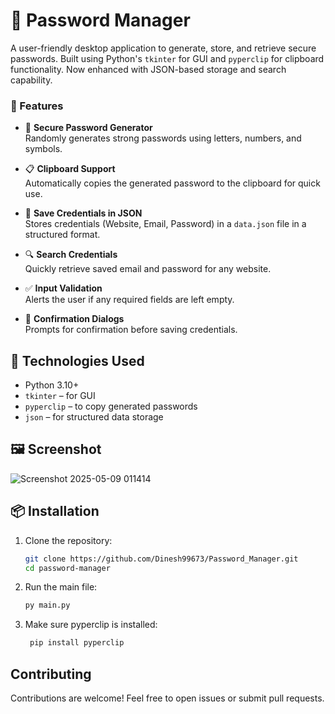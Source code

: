# 🔐 Password Manager

A user-friendly desktop application to generate, store, and retrieve secure passwords. Built using Python's `tkinter` for GUI and `pyperclip` for clipboard functionality. Now enhanced with JSON-based storage and search capability.

### 🚀 Features

- 🔑 **Secure Password Generator**  
  Randomly generates strong passwords using letters, numbers, and symbols.

- 📋 **Clipboard Support**  
  Automatically copies the generated password to the clipboard for quick use.

- 📝 **Save Credentials in JSON**  
  Stores credentials (Website, Email, Password) in a `data.json` file in a structured format.

- 🔍 **Search Credentials**  
  Quickly retrieve saved email and password for any website.

- ✅ **Input Validation**  
  Alerts the user if any required fields are left empty.

- 💬 **Confirmation Dialogs**  
  Prompts for confirmation before saving credentials.

## 🧱 Technologies Used

- Python 3.10+
- `tkinter` – for GUI
- `pyperclip` – to copy generated passwords
- `json` – for structured data storage

## 🖼️ Screenshot

![Screenshot 2025-05-09 011414](https://github.com/user-attachments/assets/96b30d3c-eb8a-4414-bf83-3823eea6e61f)

## 📦 Installation

1. Clone the repository:
   ```bash
   git clone https://github.com/Dinesh99673/Password_Manager.git
   cd password-manager

2. Run the main file:  
   ```bash
   py main.py

3. Make sure pyperclip is installed:
   ```bash
    pip install pyperclip


## Contributing

Contributions are welcome! Feel free to open issues or submit pull requests.
